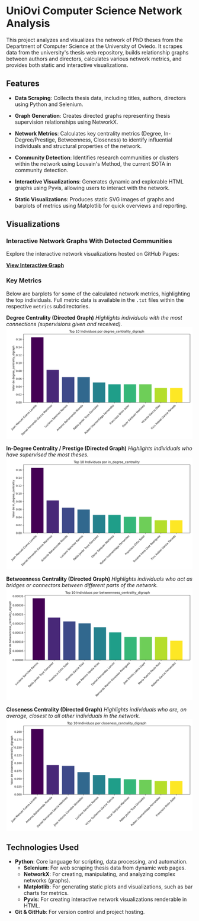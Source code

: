 # UniOvi Computer Science Network Analysis

This project analyzes and visualizes the network of PhD theses from the Department of
Computer Science at the University of Oviedo. It scrapes data from the university's thesis
web repository, builds relationship graphs between authors and directors, calculates various
network metrics, and provides both static and interactive visualizations.

## Features

*   **Data Scraping**: Collects thesis data, including titles, authors, directors
                        using Python and Selenium.

*   **Graph Generation**: Creates directed graphs representing thesis supervision
                        relationships using NetworkX.

*   **Network Metrics**: Calculates key centrality metrics (Degree, In-Degree/Prestige,
                        Betweenness, Closeness) to identify influential individuals and
                        structural properties of the network.

*   **Community Detection**: Identifies research communities or clusters within the network
                        using Louvain's Method, the current SOTA in community detection.

*   **Interactive Visualizations**: Generates dynamic and explorable HTML graphs using
                        Pyvis, allowing users to interact with the network.

*   **Static Visualizations**: Produces static SVG images of graphs and barplots of
                        metrics using Matplotlib for quick overviews and reporting.



## Visualizations

### Interactive Network Graphs With Detected Communities

Explore the interactive network visualizations hosted on GitHub Pages:

**[View Interactive Graph](https://pablomsales.github.io/uniovi-cs-network/)**



### Key Metrics

Below are barplots for some of the calculated network metrics, highlighting the top
individuals. Full metric data is available in the `.txt` files within the respective
`metrics` subdirectories.

**Degree Centrality (Directed Graph)**
*Highlights individuals with the most connections (supervisions given and received).*
![Degree Centrality Digraph](outputs/interactive/metrics/degree_centrality_digraph_barplot.svg)

**In-Degree Centrality / Prestige (Directed Graph)**
*Highlights individuals who have supervised the most theses.*
![In-Degree Centrality](outputs/interactive/metrics/in_degree_centrality_barplot.svg)

**Betweenness Centrality (Directed Graph)**
*Highlights individuals who act as bridges or connectors between different parts of the network.*
![Betweenness Centrality Digraph](outputs/interactive/metrics/betweenness_centrality_digraph_barplot.svg)

**Closeness Centrality (Directed Graph)**
*Highlights individuals who are, on average, closest to all other individuals in the network.*
![Closeness Centrality Digraph](outputs/interactive/metrics/closeness_centrality_digraph_barplot.svg)


## Technologies Used

*   **Python**: Core language for scripting, data processing, and automation.
    *   **Selenium**: For web scraping thesis data from dynamic web pages.
    *   **NetworkX**: For creating, manipulating, and analyzing complex networks (graphs).
    *   **Matplotlib**: For generating static plots and visualizations, such as bar charts for metrics.
    *   **Pyvis**: For creating interactive network visualizations renderable in HTML.
*   **Git & GitHub**: For version control and project hosting.
